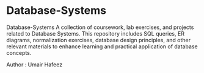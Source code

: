 # Database-Systems
Database-Systems
A collection of coursework, lab exercises, and projects related to Database Systems. This repository includes SQL queries, ER diagrams, normalization exercises, database design principles, and other relevant materials to enhance learning and practical application of database concepts.

 Author : Umair Hafeez
